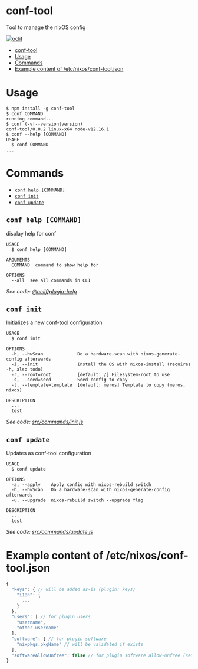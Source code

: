 # conf-tool

Tool to manage the nixOS config

[![oclif](https://img.shields.io/badge/cli-oclif-brightgreen.svg)](https://oclif.io)

<!-- toc -->
* [conf-tool](#conf-tool)
* [Usage](#usage)
* [Commands](#commands)
* [Example content of /etc/nixos/conf-tool.json](#example-content-of-etcnixosconf-tooljson)
<!-- tocstop -->
# Usage
<!-- usage -->
```sh-session
$ npm install -g conf-tool
$ conf COMMAND
running command...
$ conf (-v|--version|version)
conf-tool/0.0.2 linux-x64 node-v12.16.1
$ conf --help [COMMAND]
USAGE
  $ conf COMMAND
...
```
<!-- usagestop -->
# Commands
<!-- commands -->
* [`conf help [COMMAND]`](#conf-help-command)
* [`conf init`](#conf-init)
* [`conf update`](#conf-update)

## `conf help [COMMAND]`

display help for conf

```
USAGE
  $ conf help [COMMAND]

ARGUMENTS
  COMMAND  command to show help for

OPTIONS
  --all  see all commands in CLI
```

_See code: [@oclif/plugin-help](https://github.com/oclif/plugin-help/blob/v2.2.3/src/commands/help.ts)_

## `conf init`

Initializes a new conf-tool configuration

```
USAGE
  $ conf init

OPTIONS
  -h, --hwScan             Do a hardware-scan with nixos-generate-config afterwards
  -i, --init               Install the OS with nixos-install (requires -h, also todo)
  -r, --root=root          [default: /] Filesystem-root to use
  -s, --seed=seed          Seed config to copy
  -t, --template=template  [default: meros] Template to copy (meros, nixos)

DESCRIPTION
  ...
  test
```

_See code: [src/commands/init.js](https://github.com/mercode-org/conf-tool/blob/v0.0.2/src/commands/init.js)_

## `conf update`

Updates as conf-tool configuration

```
USAGE
  $ conf update

OPTIONS
  -a, --apply    Apply config with nixos-rebuild switch
  -h, --hwScan   Do a hardware-scan with nixos-generate-config afterwards
  -u, --upgrade  nixos-rebuild switch --upgrade flag

DESCRIPTION
  ...
  test
```

_See code: [src/commands/update.js](https://github.com/mercode-org/conf-tool/blob/v0.0.2/src/commands/update.js)_
<!-- commandsstop -->

# Example content of /etc/nixos/conf-tool.json

```js
{
  "keys": { // will be added as-is (plugin: keys)
    "i18n": {
      ...
    }
  },
  "users": [ // for plugin users
    "username",
    "other-username"
  ],
  "software": [ // for plugin software
    "nixpkgs.pkgName" // will be validated if exists
  ],
  "softwareAllowUnfree": false // for plugin software allow-unfree (sets the config flag for nixos to allow unfree software)
}

